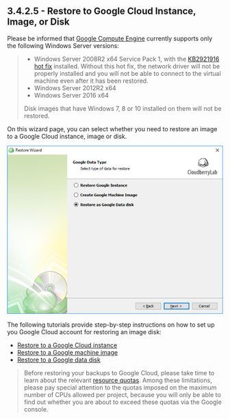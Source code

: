 ## 3.4.2.5 - Restore to Google Cloud Instance, Image, or Disk

Please be informed that [Google Compute Engine](https://cloud.google.com/compute/docs/instances/windows/) currently supports only the following Windows Server versions:

> * Windows Server 2008R2 x64 Service Pack 1, with the [KB2921916 hot fix](https://support.microsoft.com/en-us/help/2921916/the-untrusted-publisher-dialog-box-appears-when-you-install-a-driver-i) installed. Without this hot fix, the network driver will not be properly installed and you will not be able to connect to the virtual machine even after it has been restored.
> * Windows Server 2012R2 x64
> * Windows Server 2016 x64
>
> Disk images that have Windows 7, 8 or 10 installed on them will not be restored.

On this wizard page, you can select whether you need to restore an image to a Google Cloud instance, image or disk.

![](/assets/restore-google-select.png)

The following tutorials provide step-by-step instructions on how to set up you Google Cloud account for restoring an image disk:

* [Restore to a Google Cloud instance](/chapter1/step-3-choose-data-to-restore/34-restore-a-disk-image-or-network-share/342-specify-the-restore-destination/3425-restore-to-a-google-cloud-instance-image-or-disk/34251-restore-to-a-google-cloud-instance.md)
* [Restore to a Google machine image](/chapter1/step-3-choose-data-to-restore/34-restore-a-disk-image-or-network-share/342-specify-the-restore-destination/3425-restore-to-a-google-cloud-instance-image-or-disk/34252-restore-to-a-google-machine-image.md)
* [Restore to a Google data disk](/chapter1/step-3-choose-data-to-restore/34-restore-a-disk-image-or-network-share/342-specify-the-restore-destination/3425-restore-to-a-google-cloud-instance-image-or-disk/restore-to-a-google-data-disk.md)

> Before restoring your backups to Google Cloud, please take time to learn about the relevant [resource quotas](https://cloud.google.com/compute/quotas). Among these limitations, please pay special attention to the quotas imposed on the maximum number of CPUs allowed per project, because you will only be able to find out whether you are about to exceed these quotas via the Google console.



